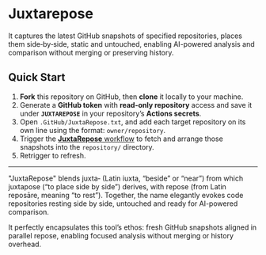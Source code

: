# Juxtarepose

It captures the latest GitHub snapshots of specified repositories, places them side‑by‑side, static and untouched, enabling AI-powered analysis and comparison without merging or preserving history.

## Quick Start

1. **Fork** this repository on GitHub, then **clone** it locally to your machine.
2. Generate a **GitHub token** with **read-only repository** access and save it under **`JUXTAREPOSE`** in your repository’s **Actions secrets**.
3. Open `.GitHub/JuxtaRepose.txt`, and add each target repository on its own line using the format: `owner/repository`.
4. Trigger the [**JuxtaRepose** workflow](.github/workflows/JuxtaRepose.yml) to fetch and arrange those snapshots into the `repository/` directory.
5. Retrigger to refresh.
 
---

"JuxtaRepose" blends juxta‑ (Latin iuxta, “beside” or “near”) from which juxtapose (“to place side by side”) derives, with repose (from Latin reposāre, meaning “to rest”). Together, the name elegantly evokes code repositories resting side by side, untouched and ready for AI-powered comparison.

It perfectly encapsulates this tool’s ethos: fresh GitHub snapshots aligned in parallel repose, enabling focused analysis without merging or history overhead.
